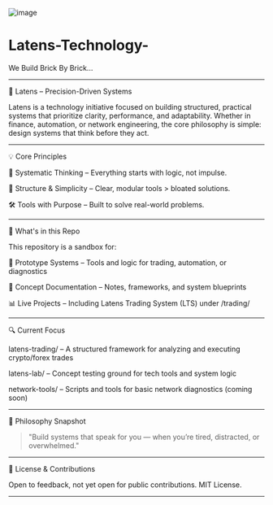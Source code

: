 ![image](https://github.com/user-attachments/assets/9ced843c-4376-417a-ae9b-7edc66be6761)
# Latens-Technology-
We Build Brick By Brick...

---

🔧 Latens – Precision-Driven Systems

Latens is a technology initiative focused on building structured, practical systems that prioritize clarity, performance, and adaptability. Whether in finance, automation, or network engineering, the core philosophy is simple: design systems that think before they act.


---

💡 Core Principles

🧠 Systematic Thinking – Everything starts with logic, not impulse.

📐 Structure & Simplicity – Clear, modular tools > bloated solutions.

🛠️ Tools with Purpose – Built to solve real-world problems.



---

📁 What's in this Repo

This repository is a sandbox for:

🧪 Prototype Systems – Tools and logic for trading, automation, or diagnostics

🧠 Concept Documentation – Notes, frameworks, and system blueprints

📊 Live Projects – Including Latens Trading System (LTS) under /trading/



---

🔍 Current Focus

latens-trading/ – A structured framework for analyzing and executing crypto/forex trades

latens-lab/ – Concept testing ground for tech tools and system logic

network-tools/ – Scripts and tools for basic network diagnostics (coming soon)



---

🚀 Philosophy Snapshot

> "Build systems that speak for you — when you’re tired, distracted, or overwhelmed."




---

📎 License & Contributions

Open to feedback, not yet open for public contributions. MIT License.


---

